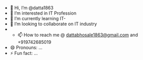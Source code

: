 - 👋 Hi, I’m @datta1863
- 👀 I’m interested in IT Profession
- 🌱 I’m currently learning IT-
-  💞️ I’m looking to collaborate on IT industry
-  - 📫 How to reach me @ dattabhosale1863@gmail.com and +919742685019
- 😄 Pronouns: ...
- ⚡ Fun fact: ...

<!---
datta1863/datta1863 is a ✨ special ✨ repository because its `README.md` (this file) appears on your GitHub profile.
You can click the Preview link to take a look at your changes.
--->
